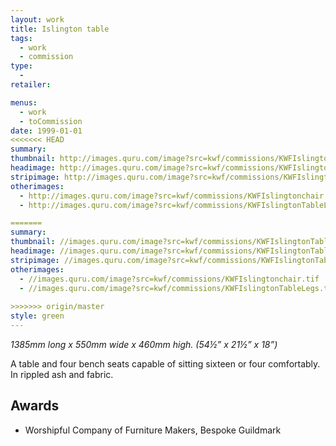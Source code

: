 ```yaml
---
layout: work
title: Islington table
tags:
  - work
  - commission
type:
  - 
retailer:

menus:
  - work
  - toCommission
date: 1999-01-01
<<<<<<< HEAD
summary:
thumbnail: http://images.quru.com/image?src=kwf/commissions/KWFIslingtonTable.jpg&right=0.85313&left=0.225
headimage: http://images.quru.com/image?src=kwf/commissions/KWFIslingtonTable.jpg
stripimage: http://images.quru.com/image?src=kwf/commissions/KWFIslingtonTable.jpg&bottom=0.68&top=0.068&autocropfit=1
otherimages:
  - http://images.quru.com/image?src=kwf/commissions/KWFIslingtonchair.tif
  - http://images.quru.com/image?src=kwf/commissions/KWFIslingtonTableLegs.tif

=======
summary: 
thumbnail: //images.quru.com/image?src=kwf/commissions/KWFIslingtonTable.jpg&right=0.85313&left=0.225
headimage: //images.quru.com/image?src=kwf/commissions/KWFIslingtonTable.jpg
stripimage: //images.quru.com/image?src=kwf/commissions/KWFIslingtonTable.jpg&bottom=0.68&top=0.068&autocropfit=1
otherimages:
  - //images.quru.com/image?src=kwf/commissions/KWFIslingtonchair.tif
  - //images.quru.com/image?src=kwf/commissions/KWFIslingtonTableLegs.tif
  
>>>>>>> origin/master
style: green
---
```

_1385mm long x 550mm wide x 460mm high. (54&frac12;” x 21&frac12;” x 18”)_

A table and four bench seats capable of sitting sixteen or four comfortably. In rippled ash and fabric.

## Awards ##
- Worshipful Company of Furniture Makers, Bespoke Guildmark
